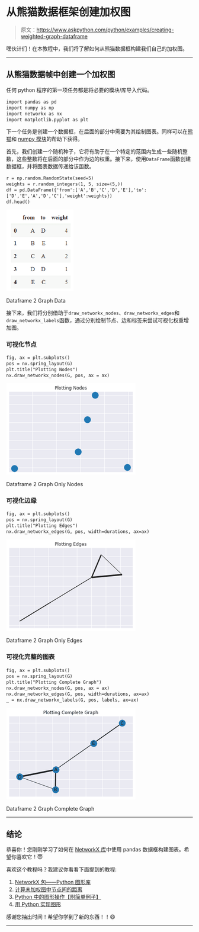 # 从熊猫数据框架创建加权图

> 原文：<https://www.askpython.com/python/examples/creating-weighted-graph-dataframe>

嘿伙计们！在本教程中，我们将了解如何从熊猫数据框构建我们自己的加权图。

* * *

## 从熊猫数据帧中创建一个加权图

任何 python 程序的第一项任务都是将必要的模块/库导入代码。

```
import pandas as pd
import numpy as np
import networkx as nx
import matplotlib.pyplot as plt

```

下一个任务是创建一个数据框，在后面的部分中需要为其绘制图表。同样可以在[熊猫](https://www.askpython.com/python-modules/pandas/python-pandas-module-tutorial)和 [numpy 模块](https://www.askpython.com/python-modules/numpy/python-numpy-module)的帮助下获得。

首先，我们创建一个随机种子，它将有助于在一个特定的范围内生成一些随机整数，这些整数将在后面的部分中作为边的权重。接下来，使用`DataFrame`函数创建数据框，并将图表数据传递给该函数。

```
r = np.random.RandomState(seed=5)
weights = r.random_integers(1, 5, size=(5,))
df = pd.DataFrame({'from':['A','B','C','D','E'],'to':['D','E','A','D','C'],'weight':weights})
df.head()

```

![Dataframe 2 Graph Data](img/9e97ef5aee4443fb255c408c7c09d128.png)

Dataframe 2 Graph Data

接下来，我们将分别借助于`draw_networkx_nodes`、`draw_networkx_edges`和`draw_networkx_labels`函数，通过分别绘制节点、边和标签来尝试可视化权重增加图。

### 可视化节点

```
fig, ax = plt.subplots()
pos = nx.spring_layout(G)
plt.title("Plotting Nodes")
nx.draw_networkx_nodes(G, pos, ax = ax)

```

![Dataframe 2 Graph Only Nodes](img/7a0d6d63a84105184daa0326d3fb9099.png)

Dataframe 2 Graph Only Nodes

### 可视化边缘

```
fig, ax = plt.subplots()
pos = nx.spring_layout(G)
plt.title("Plotting Edges")
nx.draw_networkx_edges(G, pos, width=durations, ax=ax)

```

![Dataframe 2 Graph Only Edges](img/331055e22708753083bb2613e7031850.png)

Dataframe 2 Graph Only Edges

### 可视化完整的图表

```
fig, ax = plt.subplots()
pos = nx.spring_layout(G)
plt.title("Plotting Complete Graph")
nx.draw_networkx_nodes(G, pos, ax = ax)
nx.draw_networkx_edges(G, pos, width=durations, ax=ax)
_ = nx.draw_networkx_labels(G, pos, labels, ax=ax)

```

![Dataframe 2 Graph Complete Graph](img/4bdedc43dc5e1b49bed4d40535b2cf5c.png)

Dataframe 2 Graph Complete Graph

* * *

## 结论

恭喜你！您刚刚学习了如何在 [NetworkX 库](https://www.askpython.com/python-modules/networkx-package)中使用 pandas 数据框构建图表。希望你喜欢它！😇

喜欢这个教程吗？我建议你看看下面提到的教程:

1.  [NetworkX 包——Python 图形库](https://www.askpython.com/python-modules/networkx-package)
2.  [计算未加权图中节点间的距离](https://www.askpython.com/python/examples/distance-between-nodes-unweighted-graph)
3.  [Python 中的图形操作【附简单例子】](https://www.askpython.com/python/examples/graph-operations)
4.  [用 Python 实现图形](https://www.askpython.com/python/examples/graph-in-python)

感谢您抽出时间！希望你学到了新的东西！！😄

* * *